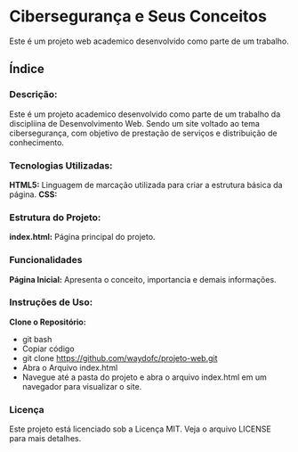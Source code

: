 # Cibersegurança e Seus Conceitos

Este é um projeto web academico desenvolvido como parte de um trabalho.

## Índice

### Descrição: 
Este é um projeto academico desenvolvido como parte de um trabalho da discipliina de Desenvolvimento Web. Sendo um site voltado ao tema cibersegurança, com objetivo de  prestação de serviços e distribuição de conhecimento.

### Tecnologias Utilizadas:
**HTML5:**  Linguagem de marcação utilizada para criar a estrutura básica da página.
**CSS:**

### Estrutura do Projeto:
**index.html:** Página principal do projeto.

### Funcionalidades
**Página Inicial:** Apresenta o conceito, importancia e demais informações.

### Instruções de Uso:

**Clone o Repositório:**

- git bash
- Copiar código
- git clone https://github.com/waydofc/projeto-web.git
- Abra o Arquivo index.html
- Navegue até a pasta do projeto e abra o arquivo index.html em um navegador para visualizar o site.

### Licença
Este projeto está licenciado sob a Licença MIT. Veja o arquivo LICENSE para mais detalhes.
